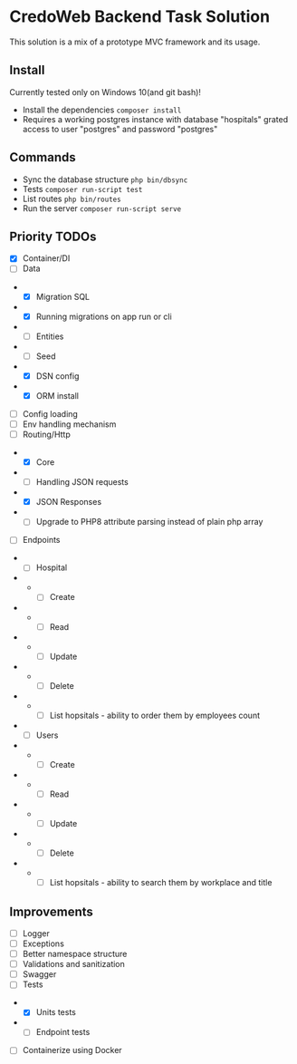 # CredoWeb Backend Task Solution

This solution is a mix of a prototype MVC framework and its usage.

## Install

Currently tested only on Windows 10(and git bash)!

- Install the dependencies `composer install`
- Requires a working postgres instance with database "hospitals" grated access to user "postgres" and password "postgres"

## Commands

- Sync the database structure `php bin/dbsync`
- Tests `composer run-script test`
- List routes `php bin/routes`
- Run the server `composer run-script serve`

## Priority TODOs

- [x] Container/DI
- [ ] Data
- - [x] Migration SQL
- - [x] Running migrations on app run or cli
- - [ ] Entities
- - [ ] Seed
- - [x] DSN config
- - [x] ORM install
- [ ] Config loading
- [ ] Env handling mechanism
- [ ] Routing/Http
- - [x] Core
- - [ ] Handling JSON requests
- - [x] JSON Responses
- - [ ] Upgrade to PHP8 attribute parsing instead of plain php array
- [ ] Endpoints
- - [ ] Hospital
- - - [ ] Create
- - - [ ] Read
- - - [ ] Update
- - - [ ] Delete
- - - [ ] List hopsitals - ability to order them by employees count
- - [ ] Users
- - - [ ] Create
- - - [ ] Read
- - - [ ] Update
- - - [ ] Delete
- - - [ ] List hopsitals - ability to search them by workplace and title

## Improvements

- [ ] Logger
- [ ] Exceptions
- [ ] Better namespace structure
- [ ] Validations and sanitization
- [ ] Swagger
- [ ] Tests
- - [x] Units tests
- - [ ] Endpoint tests
- [ ] Containerize using Docker
